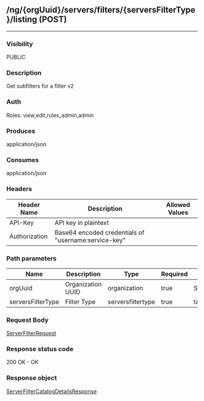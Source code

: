 ## /ng/{orgUuid}/servers/filters/{serversFilterType}/listing (POST)
---
### Visibility
PUBLIC
### Description
Get subfilters for a filter v2
### Auth
Roles: view,edit,rules_admin,admin
### Produces
application/json
### Consumes
application/json
### Headers
| Header Name | Description | Allowed Values |
| ----------- | ----------- | ----------- |
| API-Key | API key in plaintext |  |
| Authorization | Base64 encoded credentials of &quot;username:service-key&quot; |  |
### Path parameters
| Name | Description | Type | Required | Allowed Values |
| ----------- | ----------- | ----------- | ----------- | ----------- |
| orgUuid | Organization UUID | organization | true | String |
| serversFilterType | Filter Type | serversfiltertype | true | tags,loglevels,apps,agentversion,environment |
### Request Body
[ServerFilterRequest](<../../objects/ServerFilterRequest.md>)
### Response status code
200 OK - OK
### Response object
[ServerFilterCatalogDetailsResponse](<../../objects/ServerFilterCatalogDetailsResponse.md>)
